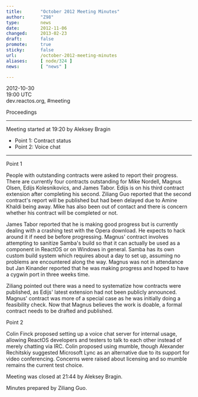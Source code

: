 ```yaml
---
title:       "October 2012 Meeting Minutes"
author:      "Z98"
type:        news
date:        2012-11-06
changed:     2013-02-23
draft:       false
promote:     true
sticky:      false
url:         /october-2012-meeting-minutes
aliases:     [ node/324 ]
news:        [ "news" ]

---
```


<p>2012-10-30<br />19:00 UTC<br />dev.reactos.org, #meeting</p>
<p>Proceedings</p>
<hr />
<p>Meeting started at 19:20 by Aleksey Bragin</p>
<ul>
<li>Point 1: Contract status</li>
<li>Point 2: Voice chat</li>
</ul>
<p>
<hr />
</p>
<p>Point 1</p>
<p>People with outstanding contracts were asked to report their progress. There are currently four contracts outstanding for Mike Nordell, Magnus Olsen, Edijs Kolesnikovics, and James Tabor. Edijs is on his third contract extension after completing his second. Ziliang Guo reported that the second contract's report will be published but had been delayed due to Amine Khaldi being away. Mike has also been out of contact and there is concern whether his contract will be completed or not.</p>
<p>James Tabor reported that he is making good progress but is currently dealing with a crashing test with the Opera download. He expects to hack around it if need be before progressing.  Magnus' contract involves attempting to sanitize Samba's build so that it can actually be used as a component in ReactOS or on Windows in general. Samba has its own custom build system which requires about a day to set up, assuming no problems are encountered along the way. Magnus was not in attendance but Jan Kinander reported that he was making progress and hoped to have a cygwin port in three weeks time.</p>
<p>Ziliang pointed out there was a need to systematize how contracts were published, as Edijs' latest extension had not been publicly announced. Magnus' contract was more of a special case as he was initially doing a feasibility check. Now that Magnus believes the work is doable, a formal contract needs to be drafted and published.</p>
<p>Point 2</p>
<p>Colin Finck proposed setting up a voice chat server for internal usage, allowing ReactOS developers and testers to talk to each other instead of merely chatting via IRC. Colin proposed using mumble, though Alexander Rechitskiy suggested Microsoft Lync as an alternative due to its support for video conferencing. Concerns were raised about licensing and so mumble remains the current test choice.</p>
<p>Meeting was closed at 21:44 by Aleksey Bragin.</p>
<p>Minutes prepared by Ziliang Guo.</p>
